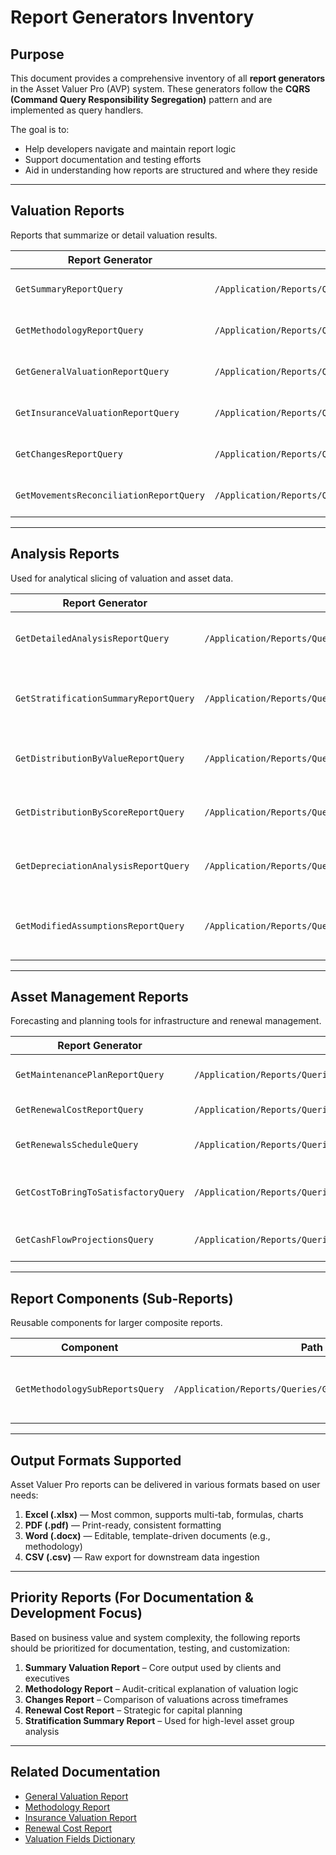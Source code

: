 # Report Generators Inventory

## Purpose

This document provides a comprehensive inventory of all **report generators** in the Asset Valuer Pro (AVP) system. These generators follow the **CQRS (Command Query Responsibility Segregation)** pattern and are implemented as query handlers.

The goal is to:

* Help developers navigate and maintain report logic
* Support documentation and testing efforts
* Aid in understanding how reports are structured and where they reside

---

## Valuation Reports

Reports that summarize or detail valuation results.

| Report Generator                        | Path                                                             | Description                                              |
| --------------------------------------- | ---------------------------------------------------------------- | -------------------------------------------------------- |
| `GetSummaryReportQuery`                 | `/Application/Reports/Queries/GetSummaryReport/`                 | Produces a concise summary of valuation outputs          |
| `GetMethodologyReportQuery`             | `/Application/Reports/Queries/GetMethodologyReport/`             | Documents the valuation methodology and assumptions used |
| `GetGeneralValuationReportQuery`        | `/Application/Reports/Queries/GetGeneralValuationReport/`        | Comprehensive valuation output (multi-tab Excel)         |
| `GetInsuranceValuationReportQuery`      | `/Application/Reports/Queries/GetInsuranceValuationReport/`      | Focuses on replacement/indemnity values for insurance    |
| `GetChangesReportQuery`                 | `/Application/Reports/Queries/GetChangesReport/`                 | Compares changes between two valuation jobs              |
| `GetMovementsReconciliationReportQuery` | `/Application/Reports/Queries/GetMovementsReconciliationReport/` | Tracks movements across reporting periods                |

---

## Analysis Reports

Used for analytical slicing of valuation and asset data.

| Report Generator                      | Path                                                           | Description                                       |
| ------------------------------------- | -------------------------------------------------------------- | ------------------------------------------------- |
| `GetDetailedAnalysisReportQuery`      | `/Application/Reports/Queries/GetDetailedAnalysisReport/`      | Deep-dive into asset groups and conditions        |
| `GetStratificationSummaryReportQuery` | `/Application/Reports/Queries/GetStratificationSummaryReport/` | Groups assets by category (e.g., type, location)  |
| `GetDistributionByValueReportQuery`   | `/Application/Reports/Queries/GetDistributionByValueReport/`   | Distribution of assets by financial value         |
| `GetDistributionByScoreReportQuery`   | `/Application/Reports/Queries/GetDistributionByScoreReport/`   | Distribution of assets by condition score         |
| `GetDepreciationAnalysisReportQuery`  | `/Application/Reports/Queries/GetDepreciationAnalysisReport/`  | Patterns and trends in depreciation data          |
| `GetModifiedAssumptionsReportQuery`   | `/Application/Reports/Queries/GetModifiedAssumptionsReport/`   | Shows assets with changed assumptions and impacts |

---

## Asset Management Reports

Forecasting and planning tools for infrastructure and renewal management.

| Report Generator                    | Path                                                         | Description                                          |
| ----------------------------------- | ------------------------------------------------------------ | ---------------------------------------------------- |
| `GetMaintenancePlanReportQuery`     | `/Application/Reports/Queries/GetMaintenancePlanReport/`     | Builds multi-year maintenance plans                  |
| `GetRenewalCostReportQuery`         | `/Application/Reports/Queries/GetRenewalCostReport/`         | Projects renewal costs over time                     |
| `GetRenewalsScheduleQuery`          | `/Application/Reports/Queries/GetRenewalsSchedule/`          | Timeline of expected asset renewals                  |
| `GetCostToBringToSatisfactoryQuery` | `/Application/Reports/Queries/GetCostToBringToSatisfactory/` | Cost to bring each asset/component to a usable state |
| `GetCashFlowProjectionsQuery`       | `/Application/Reports/Queries/GetCashFlowProjections/`       | Projects future financial commitments                |

---

## Report Components (Sub-Reports)

Reusable components for larger composite reports.

| Component                       | Path                                                     | Purpose                                                    |
| ------------------------------- | -------------------------------------------------------- | ---------------------------------------------------------- |
| `GetMethodologySubReportsQuery` | `/Application/Reports/Queries/GetMethodologySubReports/` | Fetches assumptions, indices, and profiles for methodology |

---

## Output Formats Supported

Asset Valuer Pro reports can be delivered in various formats based on user needs:

1. **Excel (.xlsx)** — Most common, supports multi-tab, formulas, charts
2. **PDF (.pdf)** — Print-ready, consistent formatting
3. **Word (.docx)** — Editable, template-driven documents (e.g., methodology)
4. **CSV (.csv)** — Raw export for downstream data ingestion

---

## Priority Reports (For Documentation & Development Focus)

Based on business value and system complexity, the following reports should be prioritized for documentation, testing, and customization:

1. **Summary Valuation Report** – Core output used by clients and executives
2. **Methodology Report** – Audit-critical explanation of valuation logic
3. **Changes Report** – Comparison of valuations across timeframes
4. **Renewal Cost Report** – Strategic for capital planning
5. **Stratification Summary Report** – Used for high-level asset group analysis

---

## Related Documentation

* [General Valuation Report](GeneralValuationReport.md)
* [Methodology Report](MethodologyReport.md)
* [Insurance Valuation Report](InsuranceValuationReport.md)
* [Renewal Cost Report](RenewalCostReport.md)
* [Valuation Fields Dictionary](../DataDictionary/Valuation_Fields_Dictionary.md)
